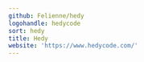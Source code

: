 ```yaml
---
github: Felienne/hedy
logohandle: hedycode
sort: hedy
title: Hedy
website: 'https://www.hedycode.com/'
---
```

